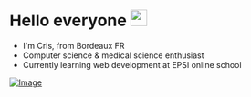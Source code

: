 # Hello everyone <img src="https://media.giphy.com/media/hvRJCLFzcasrR4ia7z/giphy.gif" width="29px" height="29px"> <br>

- I'm Cris, from Bordeaux FR
- Computer science & medical science enthusiast 
- Currently learning web development at EPSI online school

[![Image](https://i.goopics.net/t575t6.jpg)](https://goopics.net/i/t575t6)


